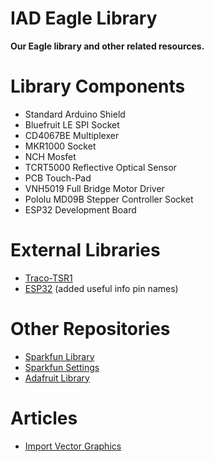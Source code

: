 # IAD Eagle Library

**Our Eagle library and other related resources.**

# Library Components

- Standard Arduino Shield
- Bluefruit LE SPI Socket
- CD4067BE Multiplexer
- MKR1000 Socket
- NCH Mosfet
- TCRT5000 Reflective Optical Sensor
- PCB Touch-Pad
- VNH5019 Full Bridge Motor Driver
- Pololu MD09B Stepper Controller Socket
- ESP32 Development Board

# External Libraries

- [Traco-TSR1](https://www.diymodules.org/eagle-show-library?type=usr&id=1724&part=_traco_tsr-1.lbr)
- [ESP32](https://github.com/StudioSophisti/ESP-WROOM-32-Eagle-Breakout) (added useful info pin names)

# Other Repositories

- [Sparkfun Library](https://github.com/sparkfun/SparkFun-Eagle-Libraries)
- [Sparkfun Settings](https://github.com/sparkfun/SparkFun_Eagle_Settings)
- [Adafruit Library](https://github.com/adafruit/Adafruit-Eagle-Library)

# Articles

- [Import Vector Graphics](http://todbot.com/blog/2011/06/06/from-illustrator-to-eagle-vector-graphics-in-circuits/)
